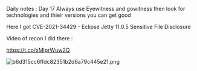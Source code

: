 Daily notes : Day 17 
Always use Eyewitness and gowitness then look for technologies and thieir versions you can get good $$$$

Here I got CVE-2021-34429 - Eclipse Jetty 11.0.5 Sensitive File Disclosure

Video of recon I did there :

https://t.co/xMlprWuw2Q

![b6d315cc6ffdc82351b2d6a79c445e21.png](b6d315cc6ffdc82351b2d6a79c445e21.png)